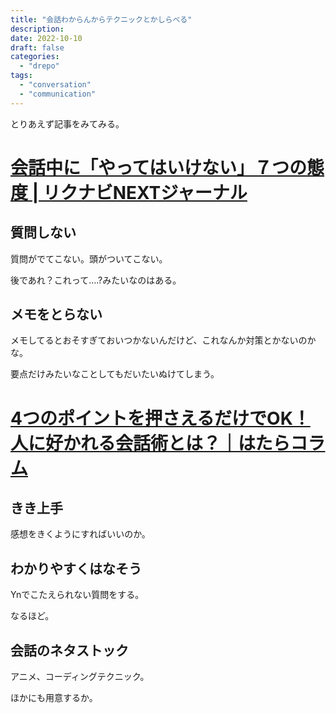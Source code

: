 ```yaml
---
title: "会話わからんからテクニックとかしらべる"
description:
date: 2022-10-10
draft: false
categories:
  - "drepo"
tags:
  - "conversation"
  - "communication"
---
```


とりあえず記事をみてみる。

# [会話中に「やってはいけない」７つの態度 | リクナビNEXTジャーナル](https://next.rikunabi.com/journal/20171016_m1/)

## 質問しない

質問がでてこない。頭がついてこない。

後であれ？これって....?みたいなのはある。

## メモをとらない

メモしてるとおそすぎておいつかないんだけど、これなんか対策とかないのかな。

要点だけみたいなことしてもだいたいぬけてしまう。

# [4つのポイントを押さえるだけでOK！人に好かれる会話術とは？｜はたらコラム](https://www.insource.co.jp/hatara-column/article-no25562.html)

## きき上手

感想をきくようにすればいいのか。

## わかりやすくはなそう

Ynでこたえられない質問をする。

なるほど。

## 会話のネタストック

アニメ、コーディングテクニック。

ほかにも用意するか。
